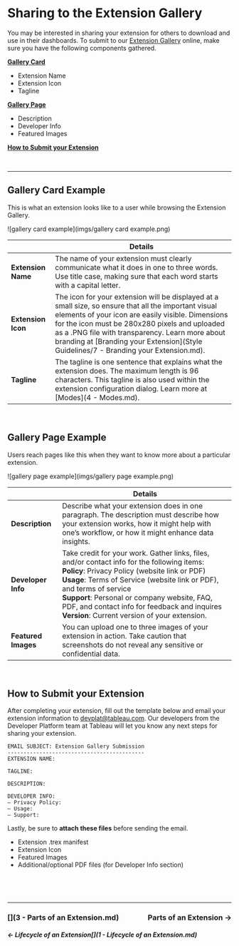 # Sharing to the Extension Gallery
You may be interested in sharing your extension for others to download and use in their dashboards. To submit to our [Extension Gallery](https://extensiongallery.tableau.com/) online, make sure you have the following components gathered. 

**[Gallery Card](#gallery-card-example)**

* Extension Name
* Extension Icon
* Tagline

**[Gallery Page](#gallery-page-example)**

* Description
* Developer Info
* Featured Images

**[How to Submit your Extension](#how-to-submit-your-extension)**

&nbsp;

---

## Gallery Card Example
This is what an extension looks like to a user while browsing the Extension Gallery. 

![gallery card example](imgs/gallery card example.png)

|     | Details | 
| --- | ------- | 
| **Extension Name**  | The name of your extension must clearly communicate what it does in one to three words. Use title case, making sure that each word starts with a capital letter. |
| **Extension Icon**  | The icon for your extension will be displayed at a small size, so ensure that all the important visual elements of your icon are easily visible. Dimensions for the icon must be 280x280 pixels and uploaded as a .PNG file with transparency. Learn more about branding at [Branding your Extension](Style Guidelines/7 - Branding your Extension.md). |
| **Tagline**         | The tagline is one sentence that explains what the extension does. The maximum length is 96 characters. This tagline is also used within the extension configuration dialog. Learn more at [Modes](4 - Modes.md).|


&nbsp; 

## Gallery Page Example
Users reach pages like this when they want to know more about a particular extension. 

![gallery page example](imgs/gallery page example.png)

|     | Details | 
| --- | ------- | 
| **Description**  | Describe what your extension does in one paragraph. The description must describe how your extension works, how it might help with one’s workflow, or how it might enhance data insights. |
| **Developer Info**  | Take credit for your work. Gather links, files, and/or contact info for the following items: <br>**Policy**: Privacy Policy (website link or PDF) <br>**Usage**: Terms of Service (website link or PDF), and terms of service <br>**Support**: Personal or company website, FAQ, PDF, and contact info for feedback and inquires <br>**Version**: Current version of your extension. |
| **Featured Images** | You can upload one to three images of your extension in action. Take caution that screenshots do not reveal any sensitive or confidential data. |

&nbsp;

## How to Submit your Extension

After completing your extension, fill out the template below and email your extension information to [devplat@tableau.com](mailto:devplat@tableau.com). Our developers from the Developer Platform team at Tableau will let you know any next steps for sharing your extension. 

```
EMAIL SUBJECT: Extension Gallery Submission
-------------------------------------------
EXTENSION NAME:

TAGLINE:

DESCRIPTION:

DEVELOPER INFO:
– Privacy Policy:
– Usage:
– Support:
```

Lastly, be sure to **attach these files** before sending the email.

* Extension .trex manifest
* Extension Icon
* Featured Images
* Additional/optional PDF files (for Developer Info section)



&nbsp;

&nbsp;

---

### <div id="expand-box"><div id="expand-box-header">[<span style="float: right;">Parts of an Extension &#8594;</span>](3 - Parts of an Extension.md)</div></div>

##### <div id="expand-box"><div id="expand-box-header">[<span style="float: left;">&#8592; Lifecycle of an Extension</span>](1 - Lifecycle of an Extension.md)</div></div>

